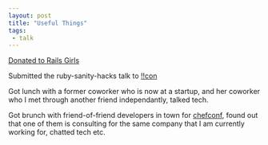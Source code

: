 ```yaml
---
layout: post
title: "Useful Things"
tags:
 - talk
---
```


[Donated to Rails Girls](../../../img/railsgirls.png)

Submitted the ruby-sanity-hacks talk to [!!con](http://bangbangcon.com/)

Got lunch with a former coworker who is now at a startup, and her coworker who I met through another friend independantly, talked tech.

Got brunch with friend-of-friend developers in town for [chefconf](https://www.chef.io/chefconf/), found out that one of them is consulting for the same company that I am currently working for, chatted tech etc.
